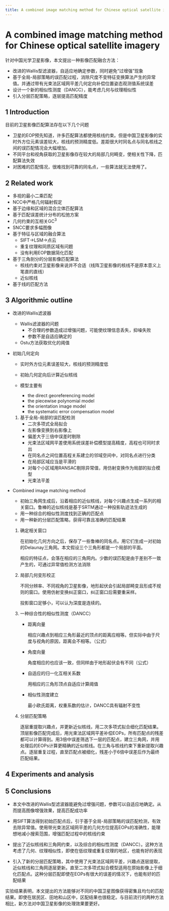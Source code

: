 ```yaml
---
title: A combined image matching method for Chinese optical satellite imagery
---
```


# A combined image matching method for Chinese optical satellite imagery

针对中国光学卫星影像，本文提出一种影像匹配融合方法：

- 改进的Wallis型滤波器，自适应地确定参数，同时避免“过增强”现象
- 基于全局-局部策略的误匹配过程，消除尺度不变特征变换算法产生的异常值。并通过带有光束法区域网平差几何定向补偿位置姿态观测值系统误差
- 设计一个新的相似性测度（DANCC），能考虑几何与纹理相似性
- 引入分层匹配策略，逐层提高匹配精度

## 1 Introduction

目前的卫星影像匹配算法存在以下几个问题

- 卫星的EOP预先知道，许多匹配算法都使用核线约束。但是中国卫星影像的实时外方位元素误差较大，核线的预测精度低。差距很大时同名点与同名核线之间的误匹配情况会大幅增加。
- 不同平台和视角获取的卫星影像存在较大的局部几何畸变，使相关性下降，匹配算法失效
- 对困难的匹配情况，很难找到可靠的同名点，一些算法就无法使用了。

## 2 Related work

- 多视的最小二乘匹配
- NCC中严格几何辐射假定
- 基于边缘和区域的混合立体匹配算法
- 基于匹配误差统计分布的松弛方案
- 几何约束的互相关GC<sup>3</sup>
- SNCC要求多幅图像
- 基于特征与区域的融合算法
  - SIFT→LSM→点云
  - 重复纹理和同质区域有问题
  - 没有利用EOP数据简化匹配
- 基于三角剖分的分层影像匹配算法
  - 核线约束对卫星影像来说并不合适（线阵卫星影像的核线不是原本意义上笔直的直线）
  - 近似核线
- 基于线的匹配方法

## 3 Algorithmic outline

- 改进的Wallis滤波器

  - Wallis滤波器的问题
    - 不合理的参数造成过增强问题，可能使纹理信息丢失，抑噪失败
    - 参数不是自适应确定的
  - Ostu方法获取优化的阈值

- 初始几何定向

  - 实时外方位元素误差较大，核线的预测精度低
  - 初始几何定向后计算近似核线

  - 模型主要有
    - the direct georeferencing model
    - the piecewise polynomial model
    - the orientation image model
    - the systematic error compensation model

  1. 基于全局-局部的误匹配检测
     - 二次多项式全局拟合
     - 左影像变换到右影像上
     - 偏差大于三倍中误差时剔除
     - 光束法区域网平差使用系统误差补偿模型提高精度，高程也可同时求出
     - 在同名点之间位置高程关系建立的邻域空间中，对同名点进行分类
     - 在局部区域应当是平滑的
     - 对每个小区域用RANSAC剔除异常值，用仿射变换作为局部的拟合模型
     - 光束法平差

- Combined image matching method

  - 初始三角网生成后，沿着相应的近似核线，对每个兴趣点生成一系列的相关窗口。鲁棒的近似核线是基于SRTM通过一种投影轨迹法生成的
  - 用一种综合的相似性测度找到正确的匹配点
  - 用一种新的分层匹配策略，获得可靠且准确的匹配结果

  1. 确定相关窗口

     在初始化几何方向之后，保存了一些鲁棒的同名点。用它们生成一对初始的Delaunay三角网。本文假设三个三角形都是一个局部的平面。

     相应的特征点，会落在相应的三角网内。少数的误匹配是由于差别不一致产生的，可通过异常值检测方法消除

  2. 局部几何变形校正

     不同分辨率、不同视角的卫星影像，地形起伏会引起局部畸变且形成不规则的窗口。使用仿射变换纠正窗口，纠正窗口后需要重采样。

     投影窗口足够小，可以认为深度是连续的。

  3. 一种综合性的相似性测度（DANCC）

     - 距离向量

       相应兴趣点到相应三角形最近的顶点的距离应相等。但实际中由于尺度与视角的原因，距离会不相等。（公式）

     - 角度向量

       角度相应的也应该一致，但同样由于地形起伏会有不同（公式）

     - 自适应的归一化互相关系数

       用相应的三角形顶点自适应计算阈值

     - 相似性测度建立

       最小欧氏距离，权重系数的估计，DANCC具有辐射不变性

  4. 分层匹配策略

     逐层重提取兴趣点，并更新近似核线，用二次多项式拟合细化匹配结果。顶层影像匹配完成后，用光束法区域网平差补偿EOPs，所有匹配点的残差都可以计算得到。用3倍中误差筛选下一层的匹配点，建立三角网，并用处理后的EOPs计算更精确的近似核线。在三角与核线约束下重新提取兴趣点。逐层重复过程，直至匹配点被细化，残差小于6倍中误差后作为最终匹配结果。


## 4 Experiments and analysis

## 5 Conclusions

- 本文中改进的Wallis型滤波器能避免过增强问题，参数可以自适应地确定。从而提高图像增强效果，提高匹配成功率

- 用SIFT算法得到初始匹配点后，引于基于全局-局部策略的误匹配检测，有效去除异常值。使用带光束法区域网平差的几何方位提高EOPs的准确性，能理想地减小搜索范围，增强匹配过程中的核线约束

- 提出了近似核线和三角网约束，以及综合的相似性测度（DANCC）。这种方法考虑了几何、纹理相似性，即使在低纹理或重复纹理的地区，也能有好的表现

- 引入了新的分层匹配策略，其中使用了光束法区域网平差，兴趣点逐层提取，近似核线和三角网逐层更新。直至二次多项式拟合模型适用在原始影像上于细化匹配点。这种分层匹配即使在EOPs有很大的误差的情况下，也能有好的匹配结果

实验结果表明，本文提出的方法能够对不同的中国卫星图像获得密集且均匀的匹配结果。即使在居民区、田地和山区中，区配结果也很稳定。与目前流行的两种方法相比，新方法对中国卫星影像的处理效果要更好。